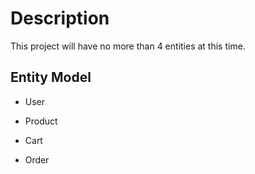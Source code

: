 # Description

This project will have no more  than 4 entities at this time.

## Entity Model

- User

- Product

- Cart

- Order
